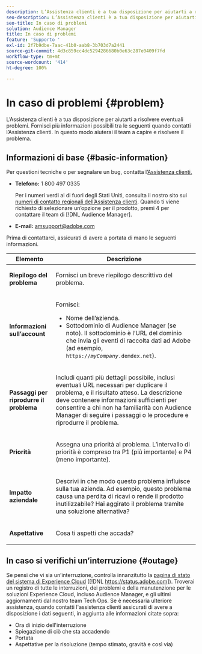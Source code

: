 ```yaml
---
description: L’Assistenza clienti è a tua disposizione per aiutarti a risolvere eventuali problemi. Fornisci più informazioni possibili tra le seguenti quando contatti l’Assistenza clienti. In questo modo aiuterai il team a capire e risolvere il problema.
seo-description: L’Assistenza clienti è a tua disposizione per aiutarti a risolvere eventuali problemi. Fornisci più informazioni possibili tra le seguenti quando contatti l’Assistenza clienti. In questo modo aiuterai il team a capire e risolvere il problema.
seo-title: In caso di problemi
solution: Audience Manager
title: In caso di problemi
feature: 'Supporto '
exl-id: 2f7b9dbe-7aac-41b0-aab8-3b703d7a2441
source-git-commit: 4d3c859cc4dc5294286680b0e63c287e0409f7fd
workflow-type: tm+mt
source-wordcount: '414'
ht-degree: 100%

---
```


# In caso di problemi {#problem}

L’Assistenza clienti è a tua disposizione per aiutarti a risolvere eventuali problemi. Fornisci più informazioni possibili tra le seguenti quando contatti l’Assistenza clienti. In questo modo aiuterai il team a capire e risolvere il problema.

## Informazioni di base {#basic-information}

<!-- 

r_problem.xml

 -->

Per questioni tecniche o per segnalare un bug, contatta l’[Assistenza clienti.](https://helpx.adobe.com/it/marketing-cloud/contact-support.html)

* **Telefono:** 1 800 497 0335

   Per i numeri verdi al di fuori degli Stati Uniti, consulta il nostro sito sui [numeri di contatto regionali dell’Assistenza clienti](https://helpx.adobe.com/it/contact/dma-external/DMACustomeCareRegionalPhoneNumbers.html). Quando ti viene richiesto di selezionare un’opzione per il prodotto, premi 4 per contattare il team di [!DNL Audience Manager].

* **E-mail:** amsupport@adobe.com

Prima di contattarci, assicurati di avere a portata di mano le seguenti informazioni.

<table id="table_28E76031E2804265B1A48AB2659F68F0"> 
 <thead> 
  <tr> 
   <th colname="col1" class="entry"> Elemento </th> 
   <th colname="col2" class="entry"> Descrizione </th> 
  </tr>
 </thead>
 <tbody> 
  <tr> 
   <td colname="col1"> <p><b>Riepilogo del problema</b> </p> </td> 
   <td colname="col2"> <p>Fornisci un breve riepilogo descrittivo del problema. </p> </td> 
  </tr> 
  <tr> 
   <td colname="col1"> <p><b>Informazioni sull’account</b> </p> </td> 
   <td colname="col2"> <p>Fornisci: </p> <p> 
     <ul id="ul_6ACF6EF2165C4041A891FF36D78BBA63"> 
      <li id="li_86573CAAE8454BE6BDF44F9A8281FF95">Nome dell’azienda. </li> 
      <li id="li_8259BB738BA84A13982A8E84BCF56B2A">Sottodominio di <span class="keyword">Audience Manager</span> (se noto). Il sottodominio è l’URL del dominio che invia gli eventi di raccolta dati ad <span class="keyword">Adobe</span> (ad esempio, <code>https://<i>myCompany</i>.demdex.net</code>). </li> 
     </ul> </p> </td> 
  </tr> 
  <tr> 
   <td colname="col1"> <p><b>Passaggi per riprodurre il problema</b> </p> </td> 
   <td colname="col2"> <p>Includi quanti più dettagli possibile, inclusi eventuali URL necessari per duplicare il problema, e il risultato atteso. La descrizione deve contenere informazioni sufficienti per consentire a chi non ha familiarità con <span class="keyword">Audience Manager</span> di seguire i passaggi o le procedure e riprodurre il problema. </p> </td> 
  </tr> 
  <tr> 
   <td colname="col1"> <p><b>Priorità</b> </p> </td> 
   <td colname="col2"> <p>Assegna una priorità al problema. L’intervallo di priorità è compreso tra P1 (più importante) e P4 (meno importante). </p> </td> 
  </tr> 
  <tr> 
   <td colname="col1"> <p><b>Impatto aziendale</b> </p> </td> 
   <td colname="col2"> <p>Descrivi in che modo questo problema influisce sulla tua azienda. Ad esempio, questo problema causa una perdita di ricavi o rende il prodotto inutilizzabile? Hai aggirato il problema tramite una soluzione alternativa? </p> </td> 
  </tr> 
  <tr> 
   <td colname="col1"> <p><b>Aspettative</b> </p> </td> 
   <td colname="col2"> <p>Cosa ti aspetti che accada? </p> </td> 
  </tr> 
 </tbody> 
</table>

## In caso si verifichi un’interruzione {#outage}

Se pensi che vi sia un’interruzione, controlla innanzitutto la [pagina di stato del sistema di Experience Cloud](https://status.adobe.com) ([!DNL https://status.adobe.com]). Troverai un registro di tutte le interruzioni, dei problemi e della manutenzione per le soluzioni Experience Cloud, incluso Audience Manager, e gli ultimi aggiornamenti dal nostro team Tech Ops. Se è necessaria ulteriore assistenza, quando contatti l&#39;assistenza clienti assicurati di avere a disposizione i dati seguenti, in aggiunta alle informazioni citate sopra:

* Ora di inizio dell&#39;interruzione
* Spiegazione di ciò che sta accadendo
* Portata
* Aspettative per la risoluzione (tempo stimato, gravità e così via)
